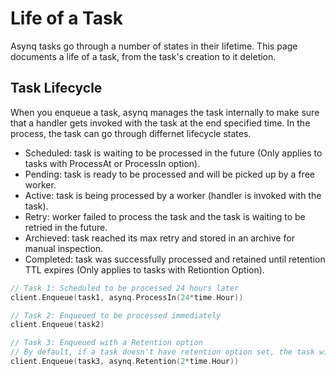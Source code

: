 # Life of a Task

Asynq tasks go through a number of states in their lifetime. This page documents a life of a task, from the task's creation to it deletion.

## Task Lifecycle

When you enqueue a task, asynq manages the task internally to make sure that a handler gets invoked with the task at the end specified time. In the process, the task can go through differnet lifecycle states.

- Scheduled: task is waiting to be processed in the future (Only applies to tasks with ProcessAt or ProcessIn option).
- Pending: task is ready to be processed and will be picked up by a free worker.
- Active: task is being processed by a worker (handler is invoked with the task).
- Retry: worker failed to process the task and the task is waiting to be retried in the future.
- Archieved: task reached its max retry and stored in an archive for manual inspection.
- Completed: task was successfully processed and retained until retention TTL expires (Only applies to tasks with Retiontion Option).

```go
// Task 1: Scheduled to be processed 24 hours later
client.Enqueue(task1, asynq.ProcessIn(24*time.Hour))

// Task 2: Enqueued to be processed immediately
client.Enqueue(task2)

// Task 3: Enqueued with a Retention option
// By default, if a task doesn't have retention option set, the task will be deleted immediately after completion.
client.Enqueue(task3, asynq.Retention(2*time.Hour))
```
